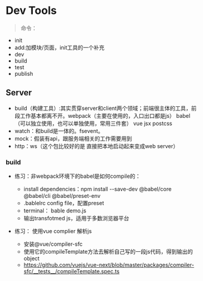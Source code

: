 # Dev Tools
> 命令：
- init
- add:加模块/页面，init工具的一个补充
- dev
- build
- test
- publish

## Server
- build（构建工具）:其实贯穿server和client两个领域；前端很主体的工具，前段工作基本都离不开。webpack（主要在使用的，入口出口都是js） babel（可以独立使用，也可以单独使用，常用三件套） vue jsx postcss
- watch：和build是一体的。fsevent。
- mock：假装有api，跟服务端相关的工作需要用到
- http：ws（这个包比较好的是 直接把本地启动起来变成web server）

### build
- 练习：非webpack环境下的babel是如何compile的：
  - install dependencies：npm install --save-dev @babel/core @babel/cli @babel/preset-env
  - .bablelrc config file，配置preset
  - terminal： bable demo.js
  - 输出transfotmed js，适用于多数浏览器平台

- 练习： 使用vue complier 解析js
  - 安装@vue/compiler-sfc
  - 使用它的compileTemplate方法去解析自己写的一段js代码，得到输出的object
  - https://github.com/vuejs/vue-next/blob/master/packages/compiler-sfc/__tests__/compileTemplate.spec.ts

